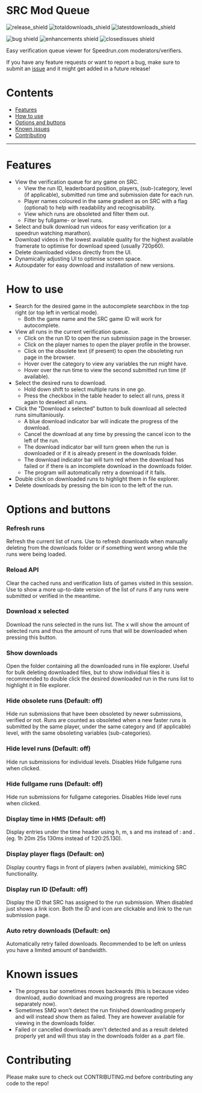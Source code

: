 # SRC Mod Queue
![release_shield](https://img.shields.io/github/v/release/noahkra/SRCModQueue?include_prereleases&color=blue) ![totaldownloads_shield](https://img.shields.io/github/downloads/noahkra/SRCModQueue/total?label=total%20downloads) ![latestdownloads_shield](https://img.shields.io/github/downloads-pre/noahkra/SRCModQueue/latest/total) 

![bug shield](https://img.shields.io/github/issues-raw/noahkra/SRCModQueue/bug) ![enhancements shield](https://img.shields.io/github/issues-raw/noahkra/SRCModQueue/enhancement) ![closedissues shield](https://img.shields.io/github/issues-closed-raw/noahkra/SRCModQueue?color=green)

Easy verification queue viewer for Speedrun.com moderators/verifiers.

If you have any feature requests or want to report a bug, make sure to submit an [issue](https://github.com/noahkra/SRCModQueue/issues/new/choose) and it might get added in a future release!

# Contents
- [Features](#features)
- [How to use](#how-to-use)
- [Options and buttons](#options-and-buttons)
- [Known issues](#known-issues)
- [Contributing](#contributing)

***

# Features
- View the verification queue for any game on SRC.
	- View the run ID, leaderboard position, players, (sub-)category, level (if applicable), submitted run time and submission date for each run.
	- Player names coloured in the same gradient as on SRC with a flag (optional) to help with readability and recognisability.
	- View which runs are obsoleted and filter them out.
	- Filter by fullgame- or level runs.
- Select and bulk download run videos for easy verification (or a speedrun watching marathon).
- Download videos in the lowest available quality for the highest available framerate to optimise for download speed (usually 720p60).
- Delete downloaded videos directly from the UI.
- Dynamically adjusting UI to optimise screen space.
- Autoupdater for easy download and installation of new versions.

# How to use
- Search for the desired game in the autocomplete searchbox in the top right (or top left in vertical mode).
	- Both the game name and the SRC game ID will work for autocomplete.
- View all runs in the current verification queue.
	- Click on the run ID to open the run submission page in the browser.
	- Click on the player names to open the player profile in the browser.
	- Click on the obsolete text (if present) to open the obsoleting run page in the browser.
	- Hover over the category to view any variables the run might have.
	- Hover over the run time to view the second submitted run time (if available).
- Select the desired runs to download. 
	- Hold down shift to select multiple runs in one go. 
	- Press the checkbox in the table header to select all runs, press it again to deselect all runs.
- Click the "Download x selected" button to bulk download all selected runs simultaniously.
	- A blue download indicator bar will indicate the progress of the download.
	- Cancel the download at any time by pressing the cancel icon to the left of the run.
	- The download indicator bar will turn green when the run is downloaded or if it is already present in the downloads folder.
	- The download indicator bar will turn red when the download has failed or if there is an incomplete download in the downloads folder.
	- The program will automatically retry a download if it fails.
- Double click on downloaded runs to highlight them in file explorer.
- Delete downloads by pressing the bin icon to the left of the run.

# Options and buttons
### Refresh runs
Refresh the current list of runs. Use to refresh downloads when manually deleting from the downloads folder or if something went wrong while the runs were being loaded.
### Reload API
Clear the cached runs and verification lists of games visited in this session. Use to show a more up-to-date version of the list of runs if any runs were submitted or verified in the meantime.
### Download x selected
Download the runs selected in the runs list. The x will show the amount of selected runs and thus the amount of runs that will be downloaded when pressing this button.
### Show downloads
Open the folder containing all the downloaded runs in file explorer. Useful for bulk deleting downloaded files, but to show individual files it is recommended to double click the desired downloaded run in the runs list to highlight it in file explorer.
### Hide obsolete runs (Default: off)
Hide run submissions that have been obsoleted by newer submissions, verified or not. Runs are counted as obsoleted when a new faster runs is submitted by the same player, under the same category and (if applicable) level, with the same obsoleting variables (sub-categories).
### Hide level runs (Default: off)
Hide run submissions for individual levels. Disables Hide fullgame runs when clicked.
### Hide fullgame runs (Default: off)
Hide run submissions for fullgame categories. Disables Hide level runs when clicked.
### Display time in HMS (Default: off)
Display entries under the time header using h, m, s and ms instead of : and . (eg. 1h 20m 25s 130ms instead of 1:20:25.130).
### Display player flags (Default: on)
Display country flags in front of players (when available), mimicking SRC functionality.
### Display run ID (Default: off)
Display the ID that SRC has assigned to the run submission. When disabled just shows a link icon. Both the ID and icon are clickable and link to the run submission page.
### Auto retry downloads (Default: on)
Automatically retry failed downloads. Recommended to be left on unless you have a limited amount of bandwidth.

# Known issues
- The progress bar sometimes moves backwards (this is because video download, audio download and muxing progress are reported separately now).
- Sometimes SMQ won't detect the run finished downloading properly and will instead show them as failed. They are however available for viewing in the downloads folder.
- Failed or cancelled downloads aren't detected and as a result deleted properly yet and will thus stay in the downloads folder as a .part file.

# Contributing
Please make sure to check out CONTRIBUTING.md before contributing any code to the repo!
